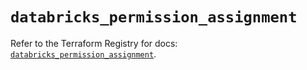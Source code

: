 # `databricks_permission_assignment`

Refer to the Terraform Registry for docs: [`databricks_permission_assignment`](https://registry.terraform.io/providers/databricks/databricks/1.37.0/docs/resources/permission_assignment).
